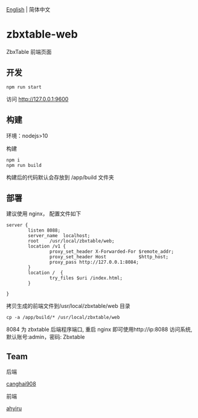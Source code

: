 [English](./README.zh-CN.md) | 简体中文

# zbxtable-web

ZbxTable 前端页面

## 开发

``` 
npm run start
```

访问 http://127.0.0.1:9600

## 构建

环境：nodejs>10

构建

``` 
npm i
npm run build
```

构建后的代码默认会存放到 /app/build 文件夹

## 部署

建议使用 nginx， 配置文件如下

``` 
server {
        listen 8088;
        server_name  localhost;
        root    /usr/local/zbxtable/web;
        location /v1 {
                proxy_set_header X-Forwarded-For $remote_addr;
                proxy_set_header Host            $http_host;
                proxy_pass http://127.0.0.1:8084;
        }
        location /  {
                try_files $uri /index.html;
        }

}
```

拷贝生成的前端文件到/usr/local/zbxtable/web 目录

``` 
cp -a /app/build/* /usr/local/zbxtable/web
```

8084 为 zbxtable 后端程序端口, 重启 nginx 即可使用http://ip:8088 访问系统, 默认账号:admin，密码: Zbxtable

## Team

后端

[canghai908](https://github.com/canghai908)

前端

[ahyiru](https://github.com/ahyiru)
